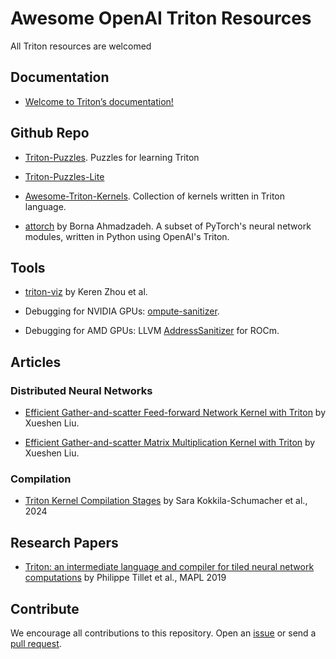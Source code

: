 # Awesome OpenAI Triton Resources
All Triton resources are welcomed


## Documentation
* [Welcome to Triton’s documentation!](https://triton-lang.org)

## Github Repo

* [Triton-Puzzles](https://github.com/srush/Triton-Puzzles/tree/main). Puzzles for learning Triton

* [Triton-Puzzles-Lite](https://github.com/SiriusNEO/Triton-Puzzles-Lite)

* [Awesome-Triton-Kernels](https://github.com/zinccat/Awesome-Triton-Kernels). Collection of kernels written in Triton language.

* [attorch](https://github.com/BobMcDear/attorch) by Borna Ahmadzadeh. A subset of PyTorch's neural network modules, written in Python using OpenAI's Triton.


## Tools

* [triton-viz](https://github.com/Deep-Learning-Profiling-Tools/triton-viz) by Keren Zhou et al.

* Debugging for NVIDIA GPUs: [ompute-sanitizer](https://docs.nvidia.com/cuda/compute-sanitizer/index.html).

* Debugging for AMD GPUs: LLVM [AddressSanitizer](https://rocm.docs.amd.com/en/latest/conceptual/using-gpu-sanitizer.html) for ROCm.

## Articles

### Distributed Neural Networks
* [Efficient Gather-and-scatter Feed-forward Network Kernel with Triton](https://xenshinu.github.io/triton_gather_scatter_FFN/) by Xueshen Liu.

* [Efficient Gather-and-scatter Matrix Multiplication Kernel with Triton](https://xenshinu.github.io/triton_gather_scatter/) by Xueshen Liu.

### Compilation
* [Triton Kernel Compilation Stages](https://pytorch.org/blog/triton-kernel-compilation-stages/) by Sara Kokkila-Schumacher et al., 2024

## Research Papers

* [Triton: an intermediate language and compiler for tiled neural network computations](https://dl.acm.org/doi/10.1145/3315508.3329973) by Philippe Tillet et al., MAPL 2019


## Contribute
We encourage all contributions to this repository. Open an [issue](https://github.com/Lurkrazy/awesome-openai-triton-resources/issues) or send a [pull request](https://github.com/Lurkrazy/awesome-openai-triton-resources/pulls).

